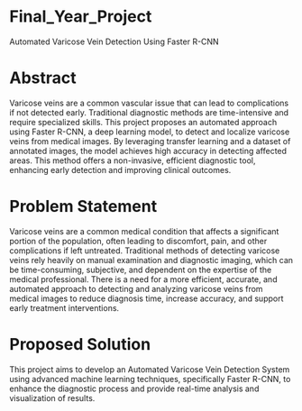 # Final_Year_Project
Automated Varicose Vein Detection Using Faster R-CNN

# Abstract
Varicose veins are a common vascular issue that can lead to complications if not detected early. Traditional diagnostic methods are time-intensive and require specialized skills. This project proposes an automated approach using Faster R-CNN, a deep learning model, to detect and localize varicose veins from medical images. By leveraging transfer learning and a dataset of annotated images, the model achieves high accuracy in detecting affected areas. This method offers a non-invasive, efficient diagnostic tool, enhancing early detection and improving clinical outcomes.

# Problem Statement
Varicose veins are a common medical condition that affects a significant portion of the population, often leading to discomfort, pain, and other complications if left untreated. Traditional methods of detecting varicose veins rely heavily on manual examination and diagnostic imaging, which can be time-consuming, subjective, and dependent on the expertise of the medical professional. There is a need for a more efficient, accurate, and automated approach to detecting and analyzing varicose veins from medical images to reduce diagnosis time, increase accuracy, and support early treatment interventions.

# Proposed Solution
This project aims to develop an Automated Varicose Vein Detection System using advanced machine learning techniques, specifically Faster R-CNN, to enhance the diagnostic process and provide real-time analysis and visualization of results.
